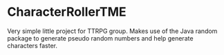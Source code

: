 # CharacterRollerTME

Very simple little project for TTRPG group.  Makes use of the Java random package to generate pseudo random numbers and help generate characters faster.
